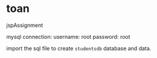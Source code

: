 # toan
jspAssignment

mysql connection:
  username: root
  password: root

import the sql file to create `studentsdb` database and data.
